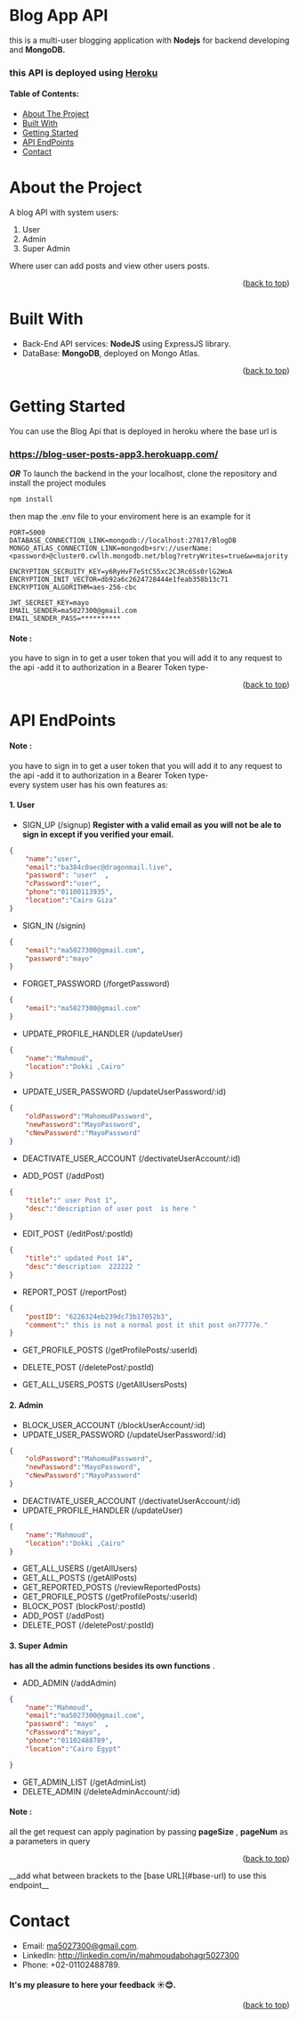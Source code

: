 # Blog App API
this is a multi-user blogging application with __Nodejs__ for backend developing and __MongoDB.__
### this API is deployed using [Heroku](https://blog-user-posts-app3.herokuapp.com/)


#### Table of Contents:
- [About The Project](#about-the-project)
- [Built With](#built-with)
- [Getting Started](#getting-started)
- [API EndPoints](#api-endpoints)
- [Contact](#contact)

# About the Project
A blog API with system users:
1. User
2. Admin
3. Super Admin

Where user can add posts and view other users posts.

<p align="right">(<a href="#blog-app-api">back to top</a>)</p>

# Built With
* Back-End API services: __NodeJS__ using ExpressJS library.
* DataBase: __MongoDB__, deployed on Mongo Atlas. 
<p align="right">(<a href="#blog-app-api">back to top</a>)</p>

# Getting Started
You can use the Blog Api that is deployed in heroku where the base url is <br>
### https://blog-user-posts-app3.herokuapp.com/ <br>
__*OR*__ To launch the backend in the your localhost, clone the repository and install the project modules
```bash
npm install
```
then map the .env file to your enviroment here is an example for it 
```env
PORT=5000
DATABASE_CONNECTION_LINK=mongodb://localhost:27017/BlogDB
MONGO_ATLAS_CONNECTION_LINK=mongodb+srv://userName:<password>@cluster0.cwllh.mongodb.net/blog?retryWrites=true&w=majority

ENCRYPTION_SECRUITY_KEY=y6RyHvF7eStC55xc2CJRc6Ss0rlG2WoA
ENCRYPTION_INIT_VECTOR=db92a6c2624728444e1feab358b13c71
ENCRYPTION_ALGORITHM=aes-256-cbc

JWT_SECREET_KEY=mayo
EMAIL_SENDER=ma5027300@gmail.com
EMAIL_SENDER_PASS=**********
```
#### Note : 
you have to sign in to get a user token that you will add it to any request to the api -add it to authorization in a Bearer Token type-  
<p align="right">(<a href="#blog-app-api">back to top</a>)</p>

# API EndPoints
#### Note : 
you have to sign in to get a user token that you will add it to any request to the api -add it to authorization in a Bearer Token type-  
every system user has his own features as:
#### 1. User
* SIGN_UP (/signup)
__Register with a valid email as you will not be ale to sign in except if you verified your email.__
``` json
{
    "name":"user",
    "email":"ba384c0aec@dragonmail.live",
    "password": "user"  ,
    "cPassword":"user",
    "phone":"01100113935",
    "location":"Cairo Giza"
}
```
* SIGN_IN (/signin)
```json
{
    "email":"ma5027300@gmail.com",
    "password":"mayo"
}
```
* FORGET_PASSWORD (/forgetPassword)
```json
{
    "email":"ma5027300@gmail.com"
}
```
* UPDATE_PROFILE_HANDLER (/updateUser)
```json
{
    "name":"Mahmoud",
    "location":"Dokki ,Cairo"
}
```
* UPDATE_USER_PASSWORD (/updateUserPassword/:id)
```json
{
    "oldPassword":"MahomudPassword",
    "newPassword":"MayoPassword",
    "cNewPassword":"MayoPassword"
}
```
* DEACTIVATE_USER_ACCOUNT (/dectivateUserAccount/:id)

* ADD_POST (/addPost)
```json
{
    "title":" user Post 1",
    "desc":"description of user post  is here "
}
```
* EDIT_POST (/editPost/:postId)
```json
{
    "title":" updated Post 14",
    "desc":"description  222222 "
}
```
* REPORT_POST (/reportPost)
```json
{
    "postID": "6226324eb239dc73b17052b3",
    "comment":" this is not a normal post it shit post on77777e." 
}
```
* GET_PROFILE_POSTS (/getProfilePosts/:userId)

* DELETE_POST (/deletePost/:postId)

* GET_ALL_USERS_POSTS (/getAllUsersPosts)

#### 2. Admin 
* BLOCK_USER_ACCOUNT (/blockUserAccount/:id)
* UPDATE_USER_PASSWORD (/updateUserPassword/:id)
```json
{
    "oldPassword":"MahomudPassword",
    "newPassword":"MayoPassword",
    "cNewPassword":"MayoPassword"
}
```
* DEACTIVATE_USER_ACCOUNT (/dectivateUserAccount/:id)
* UPDATE_PROFILE_HANDLER (/updateUser)
```json
{
    "name":"Mahmoud",
    "location":"Dokki ,Cairo"
}
```
* GET_ALL_USERS (/getAllUsers)
* GET_ALL_POSTS (/getAllPosts)
* GET_REPORTED_POSTS (/reviewReportedPosts)
* GET_PROFILE_POSTS (/getProfilePosts/:userId)
* BLOCK_POST (blockPost/:postId)
* ADD_POST (/addPost)
* DELETE_POST (/deletePost/:postId)

#### 3. Super Admin 
__has all the admin functions besides its own functions__ .
* ADD_ADMIN (/addAdmin)
```json
{
    "name":"Mahmoud",
    "email":"ma5027300@gmail.com",
    "password": "mayo"  ,
    "cPassword":"mayo",
    "phone":"01102488789",
    "location":"Cairo Egypt"

}
```
* GET_ADMIN_LIST (/getAdminList)
* DELETE_ADMIN (/deleteAdminAccount/:id)

#### Note : 
all the get request can apply pagination by passing __pageSize__ , __pageNum__ as a parameters in query
<p align="right">(<a href="#blog-app-api">back to top</a>)</p>
__add what between brackets to the [base URL](#base-url) to use this endpoint__

# Contact
* Email: ma5027300@gmail.com.
* LinkedIn: http://linkedin.com/in/mahmoudabohagr5027300
* Phone: +02-01102488789.


#### It's my pleasure to here your feedback ☀️😊.
<p align="right">(<a href="#blog-app-api">back to top</a>)</p>


